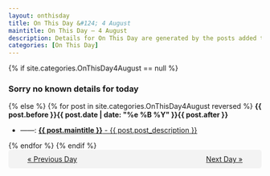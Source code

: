 ```yaml
---
layout: onthisday
title: On This Day &#124; 4 August
maintitle: On This Day — 4 August
description: Details for On This Day are generated by the posts added to the website so the content is subject to changes/updates over time.
categories: [On This Day]
---
```


{% if site.categories.OnThisDay4August == null %}
<h3>Sorry no known details for today</h3>
{% else %}
{% for post in site.categories.OnThisDay4August reversed %}
<strong>{{ post.before }}{{ post.date | date: "%e %B %Y" }}{{ post.after }}</strong>
<ul>
<li> ——: <a class="{{ post.class }}" href="{{ post.url }}"><strong>{{ post.maintitle }}</strong> - {{ post.post_description }}</a></li>
</ul>
{% endfor %}
{% endif %}

<div style="background-color: #f3f3f3; padding: 10px; border-radius: 5px; text-align: center; display: flex; justify-content: space-evenly;">
<a href="/onthisday/08/08-03">« Previous Day</a>
<span style="visibility:hidden;">[ Visit Leap Year February 29 ]</span>
<a href="/onthisday/08/08-05">Next Day »</a>
</div>
